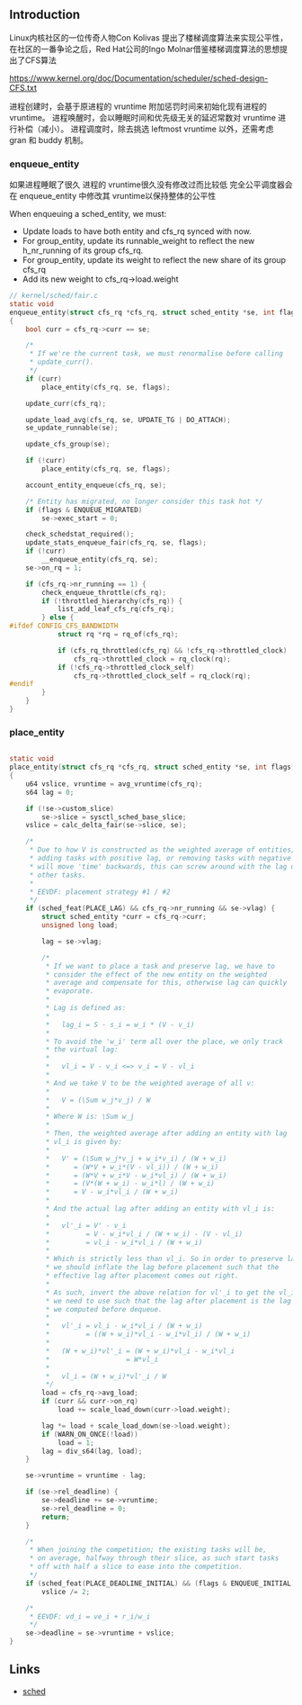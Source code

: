## Introduction

Linux内核社区的一位传奇人物Con Kolivas 提出了楼梯调度算法来实现公平性，在社区的一番争论之后，Red Hat公司的Ingo Molnar借鉴楼梯调度算法的思想提出了CFS算法


https://www.kernel.org/doc/Documentation/scheduler/sched-design-CFS.txt

进程创建时，会基于原进程的 vruntime 附加惩罚时间来初始化现有进程的 vruntime。
进程唤醒时，会以睡眠时间和优先级无关的延迟常数对 vruntime 进行补偿（减小）。
进程调度时，除去挑选 leftmost vruntime 以外，还需考虑 gran 和 buddy 机制。





### enqueue_entity

如果进程睡眠了很久 进程的 vruntime很久没有修改过而比较低 
完全公平调度器会在 enqueue_entity 中修改其 vruntime以保持整体的公平性

When enqueuing a sched_entity, we must:
  - Update loads to have both entity and cfs_rq synced with now.
  - For group_entity, update its runnable_weight to reflect the new
    h_nr_running of its group cfs_rq.
  - For group_entity, update its weight to reflect the new share of
    its group cfs_rq
  - Add its new weight to cfs_rq->load.weight


```c
// kernel/sched/fair.c
static void
enqueue_entity(struct cfs_rq *cfs_rq, struct sched_entity *se, int flags)
{
	bool curr = cfs_rq->curr == se;

	/*
	 * If we're the current task, we must renormalise before calling
	 * update_curr().
	 */
	if (curr)
		place_entity(cfs_rq, se, flags);

	update_curr(cfs_rq);

	update_load_avg(cfs_rq, se, UPDATE_TG | DO_ATTACH);
	se_update_runnable(se);

	update_cfs_group(se);

	if (!curr)
		place_entity(cfs_rq, se, flags);

	account_entity_enqueue(cfs_rq, se);

	/* Entity has migrated, no longer consider this task hot */
	if (flags & ENQUEUE_MIGRATED)
		se->exec_start = 0;

	check_schedstat_required();
	update_stats_enqueue_fair(cfs_rq, se, flags);
	if (!curr)
		__enqueue_entity(cfs_rq, se);
	se->on_rq = 1;

	if (cfs_rq->nr_running == 1) {
		check_enqueue_throttle(cfs_rq);
		if (!throttled_hierarchy(cfs_rq)) {
			list_add_leaf_cfs_rq(cfs_rq);
		} else {
#ifdef CONFIG_CFS_BANDWIDTH
			struct rq *rq = rq_of(cfs_rq);

			if (cfs_rq_throttled(cfs_rq) && !cfs_rq->throttled_clock)
				cfs_rq->throttled_clock = rq_clock(rq);
			if (!cfs_rq->throttled_clock_self)
				cfs_rq->throttled_clock_self = rq_clock(rq);
#endif
		}
	}
}
```


### place_entity

```c

static void
place_entity(struct cfs_rq *cfs_rq, struct sched_entity *se, int flags)
{
	u64 vslice, vruntime = avg_vruntime(cfs_rq);
	s64 lag = 0;

	if (!se->custom_slice)
		se->slice = sysctl_sched_base_slice;
	vslice = calc_delta_fair(se->slice, se);

	/*
	 * Due to how V is constructed as the weighted average of entities,
	 * adding tasks with positive lag, or removing tasks with negative lag
	 * will move 'time' backwards, this can screw around with the lag of
	 * other tasks.
	 *
	 * EEVDF: placement strategy #1 / #2
	 */
	if (sched_feat(PLACE_LAG) && cfs_rq->nr_running && se->vlag) {
		struct sched_entity *curr = cfs_rq->curr;
		unsigned long load;

		lag = se->vlag;

		/*
		 * If we want to place a task and preserve lag, we have to
		 * consider the effect of the new entity on the weighted
		 * average and compensate for this, otherwise lag can quickly
		 * evaporate.
		 *
		 * Lag is defined as:
		 *
		 *   lag_i = S - s_i = w_i * (V - v_i)
		 *
		 * To avoid the 'w_i' term all over the place, we only track
		 * the virtual lag:
		 *
		 *   vl_i = V - v_i <=> v_i = V - vl_i
		 *
		 * And we take V to be the weighted average of all v:
		 *
		 *   V = (\Sum w_j*v_j) / W
		 *
		 * Where W is: \Sum w_j
		 *
		 * Then, the weighted average after adding an entity with lag
		 * vl_i is given by:
		 *
		 *   V' = (\Sum w_j*v_j + w_i*v_i) / (W + w_i)
		 *      = (W*V + w_i*(V - vl_i)) / (W + w_i)
		 *      = (W*V + w_i*V - w_i*vl_i) / (W + w_i)
		 *      = (V*(W + w_i) - w_i*l) / (W + w_i)
		 *      = V - w_i*vl_i / (W + w_i)
		 *
		 * And the actual lag after adding an entity with vl_i is:
		 *
		 *   vl'_i = V' - v_i
		 *         = V - w_i*vl_i / (W + w_i) - (V - vl_i)
		 *         = vl_i - w_i*vl_i / (W + w_i)
		 *
		 * Which is strictly less than vl_i. So in order to preserve lag
		 * we should inflate the lag before placement such that the
		 * effective lag after placement comes out right.
		 *
		 * As such, invert the above relation for vl'_i to get the vl_i
		 * we need to use such that the lag after placement is the lag
		 * we computed before dequeue.
		 *
		 *   vl'_i = vl_i - w_i*vl_i / (W + w_i)
		 *         = ((W + w_i)*vl_i - w_i*vl_i) / (W + w_i)
		 *
		 *   (W + w_i)*vl'_i = (W + w_i)*vl_i - w_i*vl_i
		 *                   = W*vl_i
		 *
		 *   vl_i = (W + w_i)*vl'_i / W
		 */
		load = cfs_rq->avg_load;
		if (curr && curr->on_rq)
			load += scale_load_down(curr->load.weight);

		lag *= load + scale_load_down(se->load.weight);
		if (WARN_ON_ONCE(!load))
			load = 1;
		lag = div_s64(lag, load);
	}

	se->vruntime = vruntime - lag;

	if (se->rel_deadline) {
		se->deadline += se->vruntime;
		se->rel_deadline = 0;
		return;
	}

	/*
	 * When joining the competition; the existing tasks will be,
	 * on average, halfway through their slice, as such start tasks
	 * off with half a slice to ease into the competition.
	 */
	if (sched_feat(PLACE_DEADLINE_INITIAL) && (flags & ENQUEUE_INITIAL))
		vslice /= 2;

	/*
	 * EEVDF: vd_i = ve_i + r_i/w_i
	 */
	se->deadline = se->vruntime + vslice;
}
```


## Links

- [sched](/docs/CS/OS/Linux/proc/sche.md)
